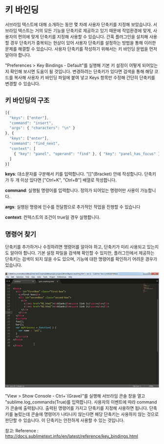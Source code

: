 # 키 바인딩

서브라임 텍스트에 대해 소개하는 동안 몇 차례 사용자 단축키를 지정해 보았습니다. 서브라임 텍스트는 거의 모든 기능을 단축키로 제공하고 있기 때문에 작업환경에 맞게, 사용자의 편의에 맞게 단축키를 지정해 사용할 수 있습니다. 간혹 플러그인을 설치해 사용할 경우 단축키가 중복되는 현상이 있어 사용자 단축키를 설정하는 방법을 통해 이러한 문제를 해결할 수 있습니다.  사용자 단축키를 작성하기 위해서는 키 바인딩 문법을 먼저 알아야 합니다.

"Preferences > Key Bindings - Default"를 실행해 기본 키 설정이 어떻게 되어있는지 확인해 보시면 도움이 될 것입니다. 변경하려는 단축키가 있다면 검색을 통해 해당 코드를 복사해 사용자 키 바인딩 파일에 붙여 넣고 Keys 항목만 수정해 간단히 단축키를 변경할 수 있습니다.

## 키 바인딩의 구조
```javascript
[{
  "keys": ["enter"],
  "command": "insert",
  "args": { "characters": "\n" }
}, {
  "keys": ["enter"],
  "command": "find_next",
  "context": [
    { "key": "panel", "operand": "find" }, { "key": "panel_has_focus" }
  ]
}]
```

__keys__: 대소문자를 구분해서 키를 입력합니다. "[]"(Bracket) 안에 작성합니다. 단축키가 두 개 이상 있다면 ["Ctrl+K", "Ctrl+B"] 배열로 작성합니다.

__command__:  실행될 명령어를 입력합니다. 정의가 되어있는 명령어만 사용이 가능합니다.

__args__: 실행된 명령에 인수를 전달함으로 추가적인 작업을 진행할 수 있습니다

__context__: 컨텍스트의 조건이 true일 경우 실행합니다.

## 명령어 찾기

단축키를 추가하거나 수정하려면 명령어를 알아야 하고, 단축키가 미리 사용되고 있는지도 알아야 합니다. 기본 설정 파일을 검색해 확인할 수 있지만, 플러그인에서 제공하는 단축키는 검색이 되지 않을 수도 있으며, 기능에 대한 명령어를 확인하기 어려운 경우가 있습니다.

![서브라임 텍스트](./img/st-show-console.gif)

"View > Show Console - Ctrl+`(Grave)"를 실행해 서브라임 콘솔 창을 열고 "sublime.log_commands(True)를 입력합니다. 사용자의 이벤트에 따라 command가 콘솔에 출력됩니다. 출력된 명령어를 가지고 단축키를 지정해 사용하면 됩니다. 단축키를 눌렀는데 콘솔에 명령어가 나타나지 않는다면 해당 단축키는 사용하지 않는 것으로 판단할 수 있습니다. 이 단축키는 안전하게 사용할 수 있는 것입니다.

참고: Reference : http://docs.sublimetext.info/en/latest/reference/key_bindings.html
